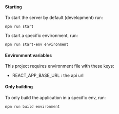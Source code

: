 #### Starting

To start the server by default (development) run:

`npm run start`

To start a specific environment, run:

`npm run start-env environment`

#### Environment variables
This project requires environment file with these keys:
- REACT_APP_BASE_URL : the api url

#### Only building

To only build the application in a specific env, run:

`npm run build environment`
